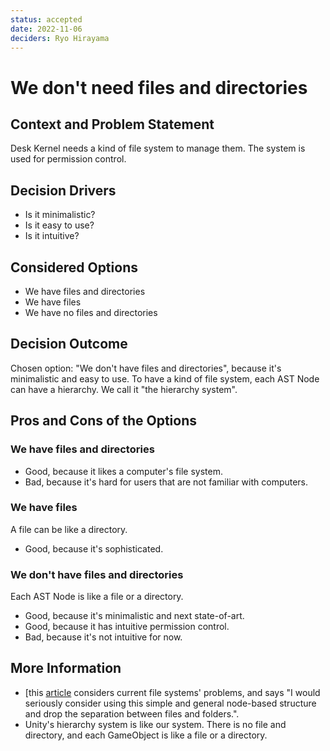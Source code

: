```yaml
---
status: accepted
date: 2022-11-06
deciders: Ryo Hirayama
---
```

# We don't need files and directories

## Context and Problem Statement

Desk Kernel needs a kind of file system to manage them.
The system is used for permission control.

## Decision Drivers

* Is it minimalistic?
* Is it easy to use?
* Is it intuitive?

## Considered Options

* We have files and directories
* We have files
* We have no files and directories

## Decision Outcome

Chosen option: "We don't have files and directories", because it's minimalistic and easy to use.
To have a kind of file system, each AST Node can have a hierarchy.
We call it "the hierarchy system".

## Pros and Cons of the Options

### We have files and directories

* Good, because it likes a computer's file system.
* Bad, because it's hard for users that are not familiar with computers.

### We have files

A file can be like a directory.

* Good, because it's sophisticated.

### We don't have files and directories

Each AST Node is like a file or a directory.

* Good, because it's minimalistic and next state-of-art.
* Good, because it has intuitive permission control.
* Bad, because it's not intuitive for now.

## More Information

- [this [article](https://fkohlgrueber.github.io/blog/tree-structure-of-file-systems/) considers current file systems' problems, and says "I would seriously consider using this simple and general node-based structure and drop the separation between files and folders.".
- Unity's hierarchy system is like our system. There is no file and directory, and each GameObject is like a file or a directory.
